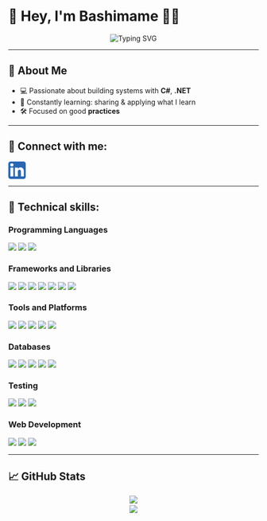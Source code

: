# 👋 Hey, I'm **Bashimame** 👨‍💻

<div align="center">
  <img src="https://readme-typing-svg.herokuapp.com?font=Fira+Code&weight=500&pause=1000&color=61DAFB&center=true&vCenter=true&width=435&lines=Backend+Dev+%7C+Tech+Enthusiast" alt="Typing SVG" />
</div>

---

## 🚀 About Me 

- 💻 Passionate about building systems with **C#**, **.NET**
- 🧠 Constantly learning: sharing & applying what I learn
- 🛠️ Focused on good **practices**

---

## 🤝 Connect with me:

<a href="https://www.linkedin.com/in/bashimane-mamabolo/">
  <img align="left" src="https://raw.githubusercontent.com/Bashimane-Mamabolo/Bashimane-Mamabolo/main/linkedIn_Icon.png" alt="Bashimane Mamabolo | LinkedIn" width="35px"/>
</a>  

<br clear="left"/>

---

## 💼 Technical skills:

### Programming Languages
![](https://img.shields.io/badge/Code-Java-informational?style=flat&logo=java&color=007396)
![](https://img.shields.io/badge/Code-Python-informational?style=flat&logo=python&color=3776AB)
![](https://img.shields.io/badge/Code-JavaScript-informational?style=flat&logo=javascript&color=F7DF1E)

### Frameworks and Libraries
![](https://img.shields.io/badge/Code-Spring_Boot-informational?style=flat&logo=spring-boot&color=6DB33F)
![](https://img.shields.io/badge/Code-React-informational?style=flat&logo=react&color=61DAFB)
![](https://img.shields.io/badge/Code-Angular-informational?style=flat&logo=angular&color=DD0031)
![](https://img.shields.io/badge/Code-Flask-informational?style=flat&logo=flask&color=000000)
![](https://img.shields.io/badge/Code-Bootstrap-informational?style=flat&logo=bootstrap&color=7952B3)
![](https://img.shields.io/badge/Code-Hibernate-informational?style=flat&logo=hibernate&color=59666C)
![](https://img.shields.io/badge/Code-SQLAlchemy-informational?style=flat&logo=python&color=000000)

### Tools and Platforms
![](https://img.shields.io/badge/Code-GitHub-informational?style=flat&logo=github&color=181717)
![](https://img.shields.io/badge/Code-Docker-informational?style=flat&logo=docker&color=2496ED)
![](https://img.shields.io/badge/Code-CI/CD_GitLab-informational?style=flat&logo=gitlab&color=FC6D26)
![](https://img.shields.io/badge/Code-Figma-informational?style=flat&logo=figma&color=F24E1E)
![](https://img.shields.io/badge/Code-Apache_MQ-informational?style=flat&logo=apache&color=D22128)

### Databases
![](https://img.shields.io/badge/Code-MySQL-informational?style=flat&logo=mysql&color=4479A1)
![](https://img.shields.io/badge/Code-PostgreSQL-informational?style=flat&logo=postgresql&color=336791)
![](https://img.shields.io/badge/Code-SQLite-informational?style=flat&logo=sqlite&color=003B57)
![](https://img.shields.io/badge/Code-MongoDB-informational?style=flat&logo=mongodb&color=47A248)
![](https://img.shields.io/badge/Code-Redis-informational?style=flat&logo=redis&color=DC382D)

### Testing
![](https://img.shields.io/badge/Code-JUnit-informational?style=flat&logo=java&color=25A162)
![](https://img.shields.io/badge/Code-Mockito-informational?style=flat&logo=java&color=46a528)
![](https://img.shields.io/badge/Code-Selenium-informational?style=flat&logo=selenium&color=43B02A)

### Web Development
![](https://img.shields.io/badge/Code-HTML5-informational?style=flat&logo=html5&color=E34F26)
![](https://img.shields.io/badge/Code-CSS3-informational?style=flat&logo=css3&color=1572B6)
![](https://img.shields.io/badge/Code-Shell_Scripting-informational?style=flat&logo=gnu-bash&color=4EAA25)

---

## 📈 GitHub Stats

<div align="center">
  <img src="https://github-readme-stats.vercel.app/api?username=Bashimane-Mamabolo&show_icons=true&theme=react&hide=contribs&count_private=true" />
  <br>
  <img src="https://github-readme-streak-stats.herokuapp.com/?user=Bashimane-Mamabolo&theme=react" />
</div>

